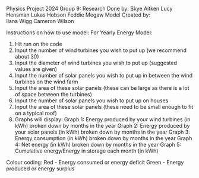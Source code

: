 Physics Project 2024
Group 9:
  Research Done by:
    Skye Aitken
    Lucy Hensman
    Lukas Hobson
    Feddie Megaw
  Model Created by:  
    Ilana Wigg
    Cameron Wilson

Instructions on how to use model:
For Yearly Energy Model:
1. Hit run on the code
2. Input the number of wind turbines you wish to put up (we recommend about 30)
3. Input the diameter of wind turbines you wish to put up (suggested values are given)
4. Input the number of solar panels you wish to put up in between the wind turbines on the wind farm
5. Input the area of these solar panels (these can be large as there is a lot of space between the turbines)
6. Input the number of solar panels you wish to put up on houses
7. Input the area of these solar panels (these need to be small enough to fit on a typical roof)
8. Graphs will display:
Graph 1: Energy produced by your wind turbines (in kWh) broken down by months in the year
Graph 2: Energy produced by your solar panels (in kWh) broken down by months in the year
Graph 3: Energy consumption (in kWh) broken down by months in the year
Graph 4: Net energy (in kWh) broken down by months in the year
Graph 5: Cumulative energy/Energy in storage each month (in kWh)

Colour coding:
Red - Energy consumed or energy deficit
Green - Energy produced or energy surplus
